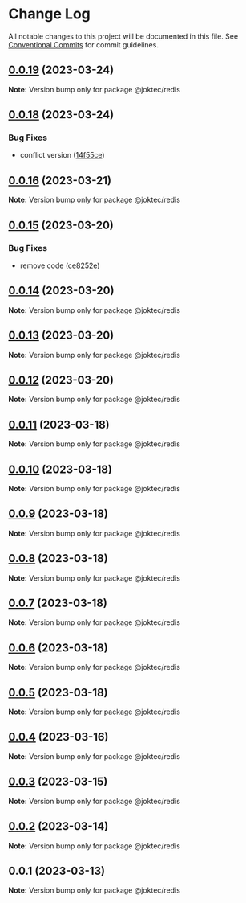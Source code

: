 # Change Log

All notable changes to this project will be documented in this file.
See [Conventional Commits](https://conventionalcommits.org) for commit guidelines.

## [0.0.19](https://github.com/joktec/joktec-monorepo/compare/@joktec/redis@0.0.18...@joktec/redis@0.0.19) (2023-03-24)

**Note:** Version bump only for package @joktec/redis





## [0.0.18](https://github.com/joktec/joktec-monorepo/compare/@joktec/redis@0.0.17...@joktec/redis@0.0.18) (2023-03-24)


### Bug Fixes

* conflict version ([14f55ce](https://github.com/joktec/joktec-monorepo/commit/14f55ce15342ef6033c6af4f27bb16049632e529))





## [0.0.16](https://github.com/joktec/joktec-monorepo/compare/@joktec/redis@0.0.15...@joktec/redis@0.0.16) (2023-03-21)

**Note:** Version bump only for package @joktec/redis





## [0.0.15](https://github.com/joktec/joktec-monorepo/compare/@joktec/redis@0.0.14...@joktec/redis@0.0.15) (2023-03-20)


### Bug Fixes

* remove code ([ce8252e](https://github.com/joktec/joktec-monorepo/commit/ce8252e3357e507895f3b683472c28e82fd60228))





## [0.0.14](https://github.com/joktec/joktec-monorepo/compare/@joktec/redis@0.0.13...@joktec/redis@0.0.14) (2023-03-20)

**Note:** Version bump only for package @joktec/redis





## [0.0.13](https://github.com/joktec/joktec-monorepo/compare/@joktec/redis@0.0.12...@joktec/redis@0.0.13) (2023-03-20)

**Note:** Version bump only for package @joktec/redis





## [0.0.12](https://github.com/joktec/joktec-monorepo/compare/@joktec/redis@0.0.11...@joktec/redis@0.0.12) (2023-03-20)

**Note:** Version bump only for package @joktec/redis





## [0.0.11](https://github.com/joktec/joktec-monorepo/compare/@joktec/redis@0.0.10...@joktec/redis@0.0.11) (2023-03-18)

**Note:** Version bump only for package @joktec/redis





## [0.0.10](https://github.com/joktec/joktec-monorepo/compare/@joktec/redis@0.0.9...@joktec/redis@0.0.10) (2023-03-18)

**Note:** Version bump only for package @joktec/redis





## [0.0.9](https://github.com/joktec/joktec-monorepo/compare/@joktec/redis@0.0.8...@joktec/redis@0.0.9) (2023-03-18)

**Note:** Version bump only for package @joktec/redis





## [0.0.8](https://github.com/joktec/joktec-monorepo/compare/@joktec/redis@0.0.7...@joktec/redis@0.0.8) (2023-03-18)

**Note:** Version bump only for package @joktec/redis





## [0.0.7](https://github.com/joktec/joktec-monorepo/compare/@joktec/redis@0.0.6...@joktec/redis@0.0.7) (2023-03-18)

**Note:** Version bump only for package @joktec/redis





## [0.0.6](https://github.com/joktec/joktec-monorepo/compare/@joktec/redis@0.0.5...@joktec/redis@0.0.6) (2023-03-18)

**Note:** Version bump only for package @joktec/redis





## [0.0.5](https://github.com/joktec/joktec-monorepo/compare/@joktec/redis@0.0.4...@joktec/redis@0.0.5) (2023-03-18)

**Note:** Version bump only for package @joktec/redis





## [0.0.4](https://github.com/joktec/joktec-monorepo/compare/@joktec/redis@0.0.3...@joktec/redis@0.0.4) (2023-03-16)

**Note:** Version bump only for package @joktec/redis





## [0.0.3](https://github.com/joktec/joktec-monorepo/compare/@joktec/redis@0.0.2...@joktec/redis@0.0.3) (2023-03-15)

**Note:** Version bump only for package @joktec/redis





## [0.0.2](https://github.com/joktec/joktec-monorepo/compare/@joktec/redis@0.0.1...@joktec/redis@0.0.2) (2023-03-14)

**Note:** Version bump only for package @joktec/redis





## 0.0.1 (2023-03-13)

**Note:** Version bump only for package @joktec/redis
